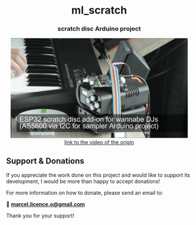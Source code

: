<h1 align="center">ml_scratch</h1>
<h3 align="center">scratch disc Arduino project</h3>  
<p align="center"> 
  <img src="img/splash.jpg" alt="project picture" width="480px" height="270px"><br>
  <a href="https://youtu.be/Ml6VrlV3hvk">link to the video of the origin</a>
</p>

## Support & Donations

If you appreciate the work done on this project and would like to support its development, I would be more than happy to accept donations!

For more information on how to donate, please send an email to:

📧 **marcel.licence.o@gmail.com**

Thank you for your support!
